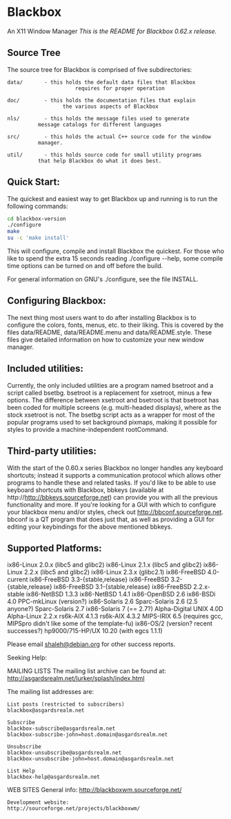 # Blackbox
An X11 Window Manager
<i>This is the README for Blackbox 0.62.x release.</i>

## Source Tree
The source tree for Blackbox is comprised of five subdirectories:

	data/		- this holds the default data files that Blackbox
                          requires for proper operation

	doc/		- this holds the documentation files that explain
	                  the various aspects of Blackbox

	nls/		- this holds the message files used to generate
			  message catalogs for different languages

	src/		- this holds the actual C++ source code for the window
			  manager.

	util/		- this holds source code for small utility programs
			  that help Blackbox do what it does best.


## Quick Start:
The quickest and easiest way to get Blackbox up and running is to run the
following commands:

```bash
cd blackbox-version
./configure
make
su -c 'make install'
```

This will configure, compile and install Blackbox the quickest.  For those
who like to spend the extra 15 seconds reading ./configure --help, some
compile time options can be turned on and off before the build.

For general information on GNU's ./configure, see the file INSTALL.


## Configuring Blackbox:
The next thing most users want to do after installing Blackbox is to configure
the colors, fonts, menus, etc. to their liking.  This is covered by the files
data/README, data/README.menu and data/README.style.  These files give
detailed information on how to customize your new window manager.


## Included utilities:
Currently, the only included utilities are a program named bsetroot and a
script called bsetbg. bsetroot is a replacement for xsetroot, minus a few
options.  The difference between xsetroot and bsetroot is that bsetroot has
been coded for multiple screens (e.g. multi-headed displays), where as the
stock xsetroot is not. The bsetbg script acts as a wrapper for most of the
popular programs used to set background pixmaps, making it possible
for styles to provide a machine-independent rootCommand.


## Third-party utilities:
With the start of the 0.60.x series Blackbox no longer handles any
keyboard shortcuts; instead it supports a communication protocol which
allows other programs to handle these and related tasks. If you'd like
to be able to use keyboard shortcuts with Blackbox, bbkeys (available at
http://http://bbkeys.sourceforge.net) can provide you with all the previous
functionality and more.
If you're looking for a GUI with which to configure your blackbox menu and/or
styles, check out http://bbconf.sourceforge.net. bbconf is a QT program that
does just that, as well as providing a GUI for editing your keybindings for the
above mentioned bbkeys.

## Supported Platforms:
ix86-Linux 2.0.x (libc5 and glibc2)
ix86-Linux 2.1.x (libc5 and glibc2)
ix86-Linux 2.2.x (libc5 and glibc2)
ix86-Linux 2.3.x (glibc2.1)
ix86-FreeBSD 4.0-current
ix86-FreeBSD 3.3-{stable,release}
ix86-FreeBSD 3.2-{stable,release}
ix86-FreeBSD 3.1-{stable,release}
ix86-FreeBSD 2.2.x-stable
ix86-NetBSD 1.3.3
ix86-NetBSD 1.4.1
ix86-OpenBSD 2.6
ix86-BSDi 4.0
PPC-mkLinux (version?)
ix86-Solaris 2.6
Sparc-Solaris 2.6 (2.5 anyone?)
Sparc-Solaris 2.7
ix86-Solaris 7 (== 2.7?)
Alpha-Digital UNIX 4.0D
Alpha-Linux 2.2.x
rs6k-AIX 4.1.3
rs6k-AIX 4.3.2
MIPS-IRIX 6.5 (requires gcc, MIPSpro didn't like some of the template-fu)
ix86-OS/2 (version? recent successes?)
hp9000/715-HP/UX 10.20 (with egcs 1.1.1)

Please email shaleh@debian.org for other success reports.

Seeking Help:

MAILING LISTS
The mailing list archive can be found at:
http://asgardsrealm.net/lurker/splash/index.html

The mailing list addresses are:

    List posts (restricted to subscribers)
    blackbox@asgardsrealm.net

    Subscribe
    blackbox-subscribe@asgardsrealm.net
    blackbox-subscribe-john=host.domain@asgardsrealm.net

    Unsubscribe
    blackbox-unsubscribe@asgardsrealm.net
    blackbox-unsubscribe-john=host.domain@asgardsrealm.net

    List Help
    blackbox-help@asgardsrealm.net

WEB SITES
    General info:
    http://blackboxwm.sourceforge.net/
 
    Development website:
    http://sourceforge.net/projects/blackboxwm/

